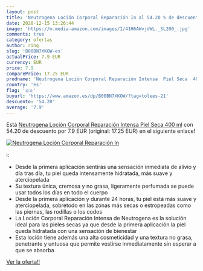 ```yaml
---
layout: post
title: 'Neutrogena Loción Corporal Reparación In al 54.20 % de descuento'
date: 2020-12-15 13:26:44
image: 'https://m.media-amazon.com/images/I/41H6AWvjdWL._SL200_.jpg'
comments: true
category: ofertas
author: ring
slug: 'B00BN7XKOW-es'
actualPrice: 7.9 EUR
currency: EUR
price: 7.9
comparePrice: 17.25 EUR
prodname: 'Neutrogena Loción Corporal Reparación Intensa  Piel Seca  400 ml'
country: 'es'
flag: '🇪🇸'
buyurl: 'https://www.amazon.es/dp/B00BN7XKOW/?tag=tolees-21'
descuento: '54.20'
average: '7.9'
---
```


Está [Neutrogena Loción Corporal Reparación Intensa  Piel Seca  400 ml](https://www.amazon.es/dp/B00BN7XKOW/?tag=tolees-21) con 54.20 de descuento por 7.9 EUR (original: 17.25 EUR) en el siguiente enlace!

[![Neutrogena Loción Corporal Reparación In](https://m.media-amazon.com/images/I/41H6AWvjdWL._SL200_.jpg)](https://www.amazon.es/dp/B00BN7XKOW/?tag=tolees-21)

ℹ️:

- Desde la primera aplicación sentirás una sensación inmediata de alivio y día tras día, tu piel queda intensamente hidratada, más suave y aterciopelada
- Su textura única, cremosa y no grasa, ligeramente perfumada se puede usar todos los días en todo el cuerpo
- Desde la primera aplicación y durante 24 horas, tu piel está más suave y aterciopelada, sobretodo en las zonas más secas o estropeadas como las piernas, las rodillas o los codos
- La Loción Corporal Reparación Intensa de Neutrogena es la solución ideal para las pieles secas ya que desde la primera aplicación la piel queda hidratada con una sensación de bienestar
- Esta loción tiene además una alta cosmeticidad y una textura no grasa, penetrante y untuosa que permite vestirse inmediatamente sin esperar a que se absorba

[Ver la oferta!!](https://www.amazon.es/dp/B00BN7XKOW/?tag=tolees-21)
